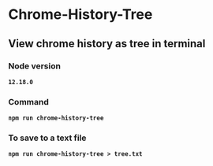 # Chrome-History-Tree
## View chrome history as tree in terminal

### Node version
**`12.18.0`**
### Command
**`npm run chrome-history-tree`**
### To save to a text file
**`npm run chrome-history-tree > tree.txt`**